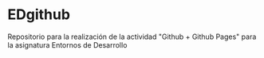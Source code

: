 # EDgithub
Repositorio para la realización de la actividad "Github + Github Pages" para la asignatura Entornos de Desarrollo
